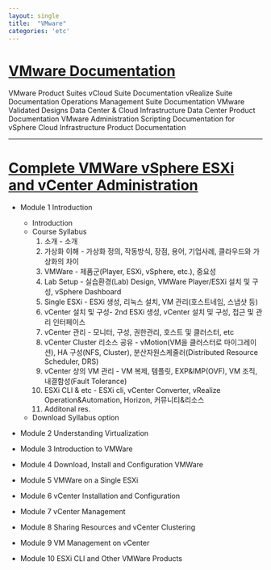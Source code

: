 ```yaml
---
layout: single
title:  "VMware"
categories: 'etc'
---
```


# [VMware Documentation](https://www.vmware.com/support/pubs/)

VMware Product Suites
 vCloud Suite Documentation
 vRealize Suite Documentation
 Operations Management Suite Documentation
 VMware Validated Designs
Data Center & Cloud Infrastructure
 Data Center Product Documentation
 VMware Administration Scripting Documentation for vSphere
 Cloud Infrastructure Product Documentation

---

# [Complete VMWare vSphere ESXi and vCenter Administration](https://www.udemy.com/course/complete-vmware-vsphere-esxi-and-vcenter-administration/)

- Module 1 Introduction
    - Introduction
    - Course Syllabus
        1. 소개 - 소개
        2. 가상화 이해 - 가상화 정의, 작동방식, 장점, 용어, 기업사례, 클라우드와 가상화의 차이
        3. VMWare - 제품군(Player, ESXi, vSphere, etc.), 중요성
        4. Lab Setup - 실습환경(Lab) Design, VMWare Player/ESXi 설치 및 구성, vSphere Dashboard
        5. Single ESXi - ESXi 생성, 리눅스 설치, VM 관리(호스트네임, 스냅샷 등)
        6. vCenter 설치 및 구성- 2nd ESXi 생성, vCenter 설치 및 구성, 접근 및 관리 인터페이스
        7. vCenter 관리 - 모니터, 구성, 권한관리, 호스트 및 클러스터, etc
        8. vCenter Cluster 리소스 공유 - vMotion(VM을 클러스터로 마이그레이션), HA 구성(NFS, Cluster), 분산자원스케줄러(Distributed Resource Scheduler, DRS)
        9. vCenter 상의 VM 관리 - VM 복제, 템플릿, EXP&IMP(OVF), VM 조직, 내결함성(Fault Tolerance)
        10. ESXi CLI & etc - ESXi cli, vCenter Converter, vRealize Operation&Automation, Horizon, 커뮤니티&리소스
        11. Additonal res.
    - Download Syllabus option

- Module 2 Understanding Virtualization
- Module 3 Introduction to VMWare
- Module 4 Download, Install and Configuration VMWare
- Module 5 VMWare on a Single ESXi
- Module 6 vCenter Installation and Configuration
- Module 7 vCenter Management
- Module 8 Sharing Resources and vCenter Clustering
- Module 9 VM Management on vCenter
- Module 10 ESXi CLI and Other VMWare Products